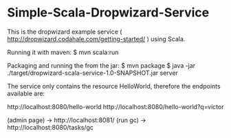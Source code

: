 Simple-Scala-Dropwizard-Service
===============================

This is the dropwizard example service ( http://dropwizard.codahale.com/getting-started/ ) using Scala.

Running it with maven:
$ mvn scala:run

Packaging and running the from the jar:
$ mvn package
$ java -jar ./target/dropwizard-scala-service-1.0-SNAPSHOT.jar server

The service only contains the resource HelloWorld, therefore the endpoints available are:

http://localhost:8080/hello-world
http://localhost:8080/hello-world?q=victor

(admin page) -> http://localhost:8081/
(run gc) -> http://localhost:8080/tasks/gc